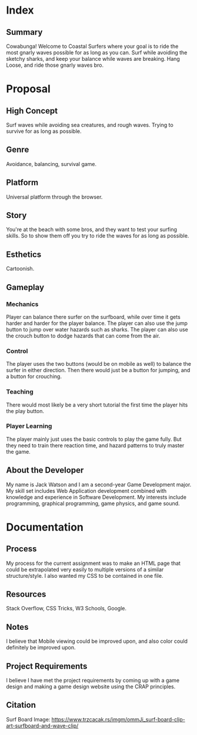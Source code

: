 # Index

## Summary

Cowabunga! Welcome to Coastal Surfers where your goal is to ride the most gnarly waves possible for as long as you can. Surf while avoiding the sketchy sharks, and keep your balance while waves are breaking. Hang Loose, and ride those gnarly waves bro.

# Proposal

## High Concept

Surf waves while avoiding sea creatures, and rough waves. Trying to survive for as long as possible.
    
## Genre

Avoidance, balancing, survival game.

## Platform

Universal platform through the browser.
    
## Story

You're at the beach with some bros, and they want to test your surfing skills. So to show them off you try to ride the waves for as long as possible.

## Esthetics

Cartoonish.

## Gameplay

### Mechanics

Player can balance there surfer on the surfboard, while over time it gets harder and harder for the player balance. The player can also use the jump button to jump over water hazards such as sharks. The player can also use the crouch button to dodge hazards that can come from the air.

### Control

The player uses the two buttons (would be on mobile as well) to balance the surfer in either direction. Then there would just be a button for jumping, and a button for crouching.

### Teaching

There would most likely be a very short tutorial the first time the player hits the play button.

### Player Learning

The player mainly just uses the basic controls to play the game fully. But they need to train there reaction time, and hazard patterns to truly master the game.

## About the Developer

My name is Jack Watson and I am a second-year Game Development major. My skill set includes Web Application development combined with knowledge and experience in Software Development. My interests include programming, graphical programming, game physics, and game sound.

# Documentation

## Process

My process for the current assignment was to make an HTML page that could be extrapolated very easily to multiple versions of a similar structure/style. I also wanted my CSS to be contained in one file.

## Resources

Stack Overflow, CSS Tricks, W3 Schools, Google.

## Notes

I believe that Mobile viewing could be improved upon, and also color could definitely be improved upon.

## Project Requirements

I believe I have met the project requirements by coming up with a game design and making a game design website using the CRAP principles.

## Citation

Surf Board Image: https://www.trzcacak.rs/imgm/ommJi_surf-board-clip-art-surfboard-and-wave-clip/
